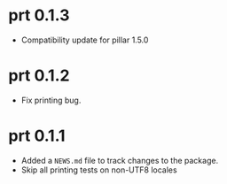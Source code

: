 # prt 0.1.3

* Compatibility update for pillar 1.5.0

# prt 0.1.2

* Fix printing bug.

# prt 0.1.1

* Added a `NEWS.md` file to track changes to the package.
* Skip all printing tests on non-UTF8 locales
